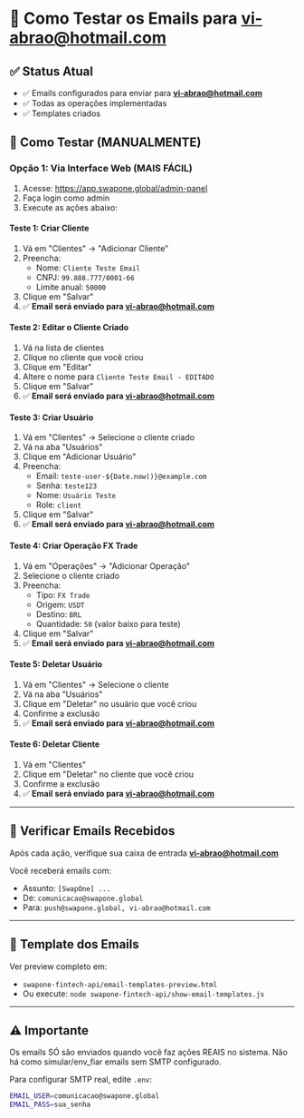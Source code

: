 # 📧 Como Testar os Emails para vi-abrao@hotmail.com

## ✅ Status Atual

- ✅ Emails configurados para enviar para **vi-abrao@hotmail.com**
- ✅ Todas as operações implementadas
- ✅ Templates criados

## 🚀 Como Testar (MANUALMENTE)

### Opção 1: Via Interface Web (MAIS FÁCIL)

1. Acesse: https://app.swapone.global/admin-panel
2. Faça login como admin
3. Execute as ações abaixo:

#### Teste 1: Criar Cliente
1. Vá em "Clientes" → "Adicionar Cliente"
2. Preencha:
   - Nome: `Cliente Teste Email`
   - CNPJ: `99.888.777/0001-66`
   - Limite anual: `50000`
3. Clique em "Salvar"
4. ✅ **Email será enviado para vi-abrao@hotmail.com**

#### Teste 2: Editar o Cliente Criado
1. Vá na lista de clientes
2. Clique no cliente que você criou
3. Clique em "Editar"
4. Altere o nome para `Cliente Teste Email - EDITADO`
5. Clique em "Salvar"
6. ✅ **Email será enviado para vi-abrao@hotmail.com**

#### Teste 3: Criar Usuário
1. Vá em "Clientes" → Selecione o cliente criado
2. Vá na aba "Usuários"
3. Clique em "Adicionar Usuário"
4. Preencha:
   - Email: `teste-user-${Date.now()}@example.com`
   - Senha: `teste123`
   - Nome: `Usuário Teste`
   - Role: `client`
5. Clique em "Salvar"
6. ✅ **Email será enviado para vi-abrao@hotmail.com**

#### Teste 4: Criar Operação FX Trade
1. Vá em "Operações" → "Adicionar Operação"
2. Selecione o cliente criado
3. Preencha:
   - Tipo: `FX Trade`
   - Origem: `USDT`
   - Destino: `BRL`
   - Quantidade: `50` (valor baixo para teste)
4. Clique em "Salvar"
5. ✅ **Email será enviado para vi-abrao@hotmail.com**

#### Teste 5: Deletar Usuário
1. Vá em "Clientes" → Selecione o cliente
2. Vá na aba "Usuários"
3. Clique em "Deletar" no usuário que você criou
4. Confirme a exclusão
5. ✅ **Email será enviado para vi-abrao@hotmail.com**

#### Teste 6: Deletar Cliente
1. Vá em "Clientes"
2. Clique em "Deletar" no cliente que você criou
3. Confirme a exclusão
4. ✅ **Email será enviado para vi-abrao@hotmail.com**

---

## 📧 Verificar Emails Recebidos

Após cada ação, verifique sua caixa de entrada **vi-abrao@hotmail.com**

Você receberá emails com:
- Assunto: `[SwapOne] ...`
- De: `comunicacao@swapone.global`
- Para: `push@swapone.global, vi-abrao@hotmail.com`

---

## 📝 Template dos Emails

Ver preview completo em:
- `swapone-fintech-api/email-templates-preview.html`
- Ou execute: `node swapone-fintech-api/show-email-templates.js`

---

## ⚠️ Importante

Os emails SÓ são enviados quando você faz ações REAIS no sistema.
Não há como simular/env_fiar emails sem SMTP configurado.

Para configurar SMTP real, edite `.env`:
```bash
EMAIL_USER=comunicacao@swapone.global
EMAIL_PASS=sua_senha
```







